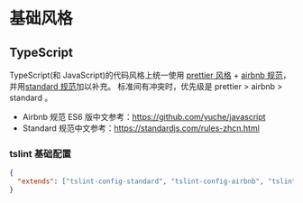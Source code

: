 # 基础风格

## TypeScript

TypeScript(和 JavaScript)的代码风格上统一使用
[prettier 风格](https://prettier.io) + [airbnb 规范](http://airbnb.io/javascript/)，
并用[standard 规范](https://standardjs.com/)加以补充。
标准间有冲突时，优先级是 prettier > airbnb > standard 。

- Airbnb 规范 ES6 版中文参考：<https://github.com/yuche/javascript>
- Standard 规范中文参考：<https://standardjs.com/rules-zhcn.html>

### tslint 基础配置

```json
{
  "extends": ["tslint-config-standard", "tslint-config-airbnb", "tslint-config-prettier"]
}
```
